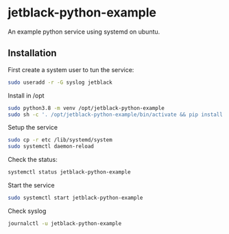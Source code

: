 # jetblack-python-example

An example python service using systemd on ubuntu.

## Installation

First create a system user to tun the service:

```bash
sudo useradd -r -G syslog jetblack
```

Install in /opt

```bash
sudo python3.8 -m venv /opt/jetblack-python-example
sudo sh -c '. /opt/jetblack-python-example/bin/activate && pip install jetblack-python-example'
```

Setup the service

```bash
sudo cp -r etc /lib/systemd/system
sudo systemctl daemon-reload
```

Check the status:

```bash
systemctl status jetblack-python-example
```

Start the service

```bash
sudo systemctl start jetblack-python-example
```

Check syslog

```bash
journalctl -u jetblack-python-example
```
